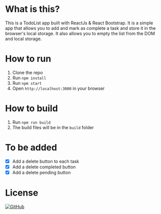 # What is this?

This is a TodoList app built with ReactJs & React Bootstrap. It is a simple app that allows you to add and mark as complete a task and store it in the browser's local storage. It also allows you to empty the list from the DOM and local storage.

# How to run

1. Clone the repo
2. Run `npm install`
3. Run `npm start`
4. Open `http://localhost:3000` in your browser

# How to build

1. Run `npm run build`
2. The build files will be in the `build` folder

# To be added

-   [x] Add a delete button to each task
-   [x] Add a delete completed button
-   [x] Add a delete pending button

# License

[![GitHub](https://img.shields.io/github/license/ItzAymvn/TodoList-react?style=for-the-badge)](./LICENSE)
